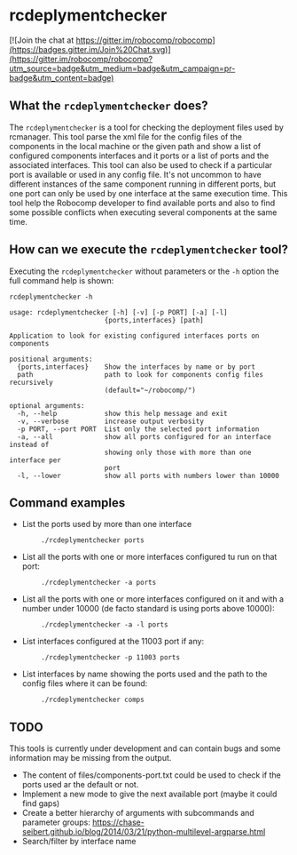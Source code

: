 rcdeplymentchecker
===============================

[![Join the chat at https://gitter.im/robocomp/robocomp](https://badges.gitter.im/Join%20Chat.svg)](https://gitter.im/robocomp/robocomp?utm_source=badge&utm_medium=badge&utm_campaign=pr-badge&utm_content=badge)

## What the `rcdeplymentchecker` does?

The `rcdeplymentchecker` is a tool for checking the deployment files used by rcmanager. This tool parse the xml file for the config files of the components in the local machine or the given path and show a list of configured components interfaces and it ports or a list of ports and the associated interfaces.
This tool can also be used to check if a particular port is available or used in any config file.
It's not uncommon to have different instances of the same component running in different ports, but one port can only be used by one interface at the same execution time. This tool help the Robocomp developer to find available ports and also to find some possible conflicts when executing several components at the same time.

## How can we execute the `rcdeplymentchecker` tool?

Executing the `rcdeplymentchecker` without parameters or the `-h` option the full command help is shown:
```shell
rcdeplymentchecker -h
```
```console
usage: rcdeplymentchecker [-h] [-v] [-p PORT] [-a] [-l]
                        {ports,interfaces} [path]

Application to look for existing configured interfaces ports on components

positional arguments:
  {ports,interfaces}    Show the interfaces by name or by port
  path                  path to look for components config files recursively
                        (default="~/robocomp/")

optional arguments:
  -h, --help            show this help message and exit
  -v, --verbose         increase output verbosity
  -p PORT, --port PORT  List only the selected port information
  -a, --all             show all ports configured for an interface instead of
                        showing only those with more than one interface per
                        port
  -l, --lower           show all ports with numbers lower than 10000
```
## Command examples
- List the ports used by more than one interface
```
        ./rcdeplymentchecker ports
```
- List all the ports with one or more interfaces configured tu run on that port:
```
        ./rcdeplymentchecker -a ports
```
- List all the ports with one or more interfaces configured on it and with a number under 10000 (de facto standard is using ports above 10000):
```
        ./rcdeplymentchecker -a -l ports
```
- List interfaces configured at the 11003 port if any:
```
        ./rcdeplymentchecker -p 11003 ports
```
- List interfaces by name showing the ports used and the path to the config files where it can be found:
```
        ./rcdeplymentchecker comps
```
## TODO
This tools is currently under development and can contain bugs and some information may be missing from the output.
- The content of files/components-port.txt could be used to check if the ports used ar the default or not.
- Implement a new mode to give the next available port (maybe it could find gaps)
- Create a better hierarchy of arguments with subcommands and parameter groups: https://chase-seibert.github.io/blog/2014/03/21/python-multilevel-argparse.html
- Search/filter by interface name



